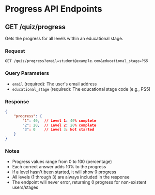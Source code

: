 # Progress API Endpoints

## GET /quiz/progress

Gets the progress for all levels within an educational stage.

### Request

```http
GET /quiz/progress?email=student@example.com&educational_stage=PS5
```

### Query Parameters

- `email` (required): The user's email address
- `educational_stage` (required): The educational stage code (e.g., PS5)

### Response

```json
{
    "progress": {
        "1": 40,  // Level 1: 40% complete
        "2": 20,  // Level 2: 20% complete
        "3": 0    // Level 3: Not started
    }
}
```

### Notes

- Progress values range from 0 to 100 (percentage)
- Each correct answer adds 10% to the progress
- If a level hasn't been started, it will show 0 progress
- All levels (1 through 3) are always included in the response
- The endpoint will never error, returning 0 progress for non-existent users/stages
